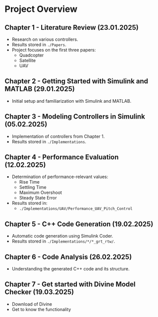 # Project Overview

## Chapter 1 - Literature Review (23.01.2025)
- Research on various controllers.
- Results stored in `./Papers`.
- Project focuses on the first three papers:
  - Quadcopter
  - Satellite
  - UAV

## Chapter 2 - Getting Started with Simulink and MATLAB (29.01.2025)
- Initial setup and familiarization with Simulink and MATLAB.

## Chapter 3 - Modeling Controllers in Simulink (05.02.2025)
- Implementation of controllers from Chapter 1.
- Results stored in `./Implementations`.

## Chapter 4 - Performance Evaluation (12.02.2025)
- Determination of performance-relevant values:
  - Rise Time
  - Settling Time
  - Maximum Overshoot
  - Steady State Error
- Results stored in:
  - `./Implementations/UAV/Performance_UAV_Pitch_Control`

## Chapter 5 - C++ Code Generation (19.02.2025)
- Automatic code generation using Simulink Coder.
- Results stored in `./Implementations/*/*_grt_rtw/`.

## Chapter 6 - Code Analysis (26.02.2025)
- Understanding the generated C++ code and its structure.

## Chapter 7 - Get started with Divine Model Checker (19.03.2025)
- Download of Divine
- Get to know the functionality
